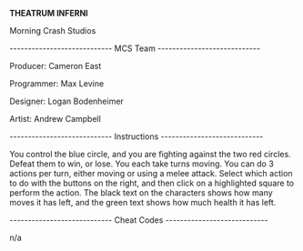 **THEATRUM INFERNI**

Morning Crash Studios

----------------------------   MCS Team   ----------------------------

Producer: Cameron East

Programmer: Max Levine

Designer: Logan Bodenheimer

Artist: Andrew Campbell

---------------------------- Instructions ----------------------------

You control the blue circle, and you are fighting against the two red circles. Defeat them to win, or lose. You each take turns moving. You can do 3 actions per turn, either moving or using a melee attack. Select which action to do with the buttons on the right, and then click on a highlighted square to perform the action. The black text on the characters shows how many moves it has left, and the green text shows how much health it has left.

---------------------------- Cheat Codes ----------------------------

n/a